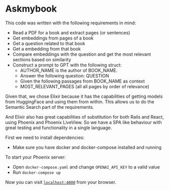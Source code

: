 # Askmybook

This code was written with the following requirements in mind:

- Read a PDF for a book and extract pages (or sentences)
- Get embeddings from pages of a book
- Get a question related to that book
- Get a embedding from that book
- Compare embeddings with the question and get the most relevant sections based on similarity
- Construct a prompt to GPT with the following struct:
  - AUTHOR_NAME is the author of BOOK_NAME.
  - Answer the following question: QUESTION
  - Given the following passages from BOOK_NAME as context
  - MOST_RELEVANT_PAGES (all all pages by order of relevance)

Given that, we chose Elixir because it has the capabilities of getting models from HuggingFace and using them from within. This allows us to do the Semantic Search part of the requirements.

And Elixir also has great capabilities of substitution for both Rails and React, using Phoenix and Phoenix LiveView. So we have a SPA like behaviour with great testing and functionality in a single language.

First we need to install dependencies:

  * Make sure you have docker and docker-compose installed and running

To start your Phoenix server:

  * Open `docker-compose.yaml` and change `OPENAI_API_KEY` to a valid value
  * Run `docker-compose up`

Now you can visit [`localhost:4000`](http://localhost:4000) from your browser.
